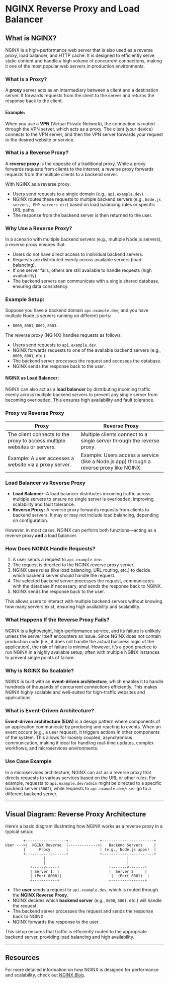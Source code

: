# NGINX Reverse Proxy and Load Balancer

## What is NGINX?

NGINX is a high-performance web server that is also used as a reverse proxy, load balancer, and HTTP cache. It is designed to efficiently serve static content and handle a high volume of concurrent connections, making it one of the most popular web servers in production environments.

### What is a Proxy?

A **proxy** server acts as an intermediary between a client and a destination server. It forwards requests from the client to the server and returns the response back to the client. 

#### Example:
When you use a **VPN** (Virtual Private Network), the connection is routed through the VPN server, which acts as a proxy. The client (your device) connects to the VPN server, and then the VPN server forwards your request to the desired website or service.

### What is a Reverse Proxy?

A **reverse proxy** is the opposite of a traditional proxy. While a proxy forwards requests from clients to the internet, a reverse proxy forwards requests from the multiple clients to a backend server. 

With NGINX as a reverse proxy:
- Users send requests to a single domain (e.g., `api.example.dev`).
- NGINX routes these requests to multiple backend servers (e.g., `Node.js servers, PHP servers etc`) based on load balancing rules or specific URL paths.
- The response from the backend server is then returned to the user.

### Why Use a Reverse Proxy?

In a scenario with multiple backend servers (e.g., multiple Node.js servers), a reverse proxy ensures that:
- Users do not have direct access to individual backend servers.
- Requests are distributed evenly across available servers (load balancing).
- If one server fails, others are still available to handle requests (high availability).
- The backend servers can communicate with a single shared database, ensuring data consistency.

### Example Setup:

Suppose you have a backend domain `api.example.dev`, and you have multiple Node.js servers running on different ports: 
- `8000`, `8001`, `8002`, `8003`.

The reverse proxy (NGINX) handles requests as follows:
- Users send requests to `api.example.dev`.
- NGINX forwards requests to one of the available backend servers (e.g., `8000`, `8001`, etc.).
- The backend server processes the request and accesses the database.
- NGINX sends the response back to the user.

#### NGINX as Load Balancer:
NGINX can also act as a **load balancer** by distributing incoming traffic evenly across multiple backend servers to prevent any single server from becoming overloaded. This ensures high availability and fault tolerance.

### Proxy vs Reverse Proxy

| **Proxy** | **Reverse Proxy** |
| --- | --- |
| The client connects to the proxy to access multiple websites or servers. | Multiple clients connect to a single server through the reverse proxy. |
| Example: A user accesses a website via a proxy server. | Example: Users access a service (like a Node.js app) through a reverse proxy like NGINX. |

### Load Balancer vs Reverse Proxy

- **Load Balancer:** A load balancer distributes incoming traffic across multiple servers to ensure no single server is overloaded, improving scalability and fault tolerance.
- **Reverse Proxy:** A reverse proxy forwards requests from clients to backend servers. It may or may not include load balancing, depending on configuration.

However, in most cases, NGINX can perform both functions—acting as a reverse proxy **and** a load balancer.

### How Does NGINX Handle Requests?

1. A user sends a request to `api.example.dev`.
2. The request is directed to the NGINX reverse proxy server.
3. NGINX uses rules (like load balancing, URL routing, etc.) to decide which backend server should handle the request.
4. The selected backend server processes the request, communicates with the database if necessary, and sends the response back to NGINX.
5. NGINX sends the response back to the user.

This allows users to interact with multiple backend servers without knowing how many servers exist, ensuring high availability and scalability.

### What Happens If the Reverse Proxy Fails?

NGINX is a lightweight, high-performance service, and its failure is unlikely unless the server itself encounters an issue. Since NGINX does not contain production code (i.e., it does not handle the actual business logic of the application), the risk of failure is minimal. However, it’s a good practice to run NGINX in a highly available setup, often with multiple NGINX instances to prevent single points of failure.

### Why is NGINX So Scalable?

NGINX is built with an **event-driven architecture**, which enables it to handle hundreds of thousands of concurrent connections efficiently. This makes NGINX highly scalable and well-suited for high-traffic websites and applications.

### What is Event-Driven Architecture?

**Event-driven architecture (EDA)** is a design pattern where components of an application communicate by producing and reacting to events. When an event occurs (e.g., a user request), it triggers actions in other components of the system. This allows for loosely coupled, asynchronous communication, making it ideal for handling real-time updates, complex workflows, and microservices environments.

### Use Case Example

In a microservices architecture, NGINX can act as a reverse proxy that directs requests to various services based on the URL or other rules. For example, requests to `api.example.dev/admin` might be directed to a specific backend server (`8002`), while requests to `api.example.dev/user` go to a different backend server.

---

## Visual Diagram: Reverse Proxy Architecture

Here’s a basic diagram illustrating how NGINX works as a reverse proxy in a typical setup:

```
        +------------------+              +-----------------------+
User --->|  NGINX Reverse  |------------->|   Backend Servers     |
        |      Proxy       |              | (e.g., Node.js apps)  |
        +------------------+              +-----------------------+
                 |                                    |
                 |                                    |
           +-----v-----+                      +-------v-------+
           | Server 1  |                      |  Server 2     |
           | (Port 8000)|                      |  (Port 8001)  |
           +-----------+                      +---------------+
```

- The **user** sends a request to `api.example.dev`, which is routed through the **NGINX Reverse Proxy**.
- NGINX decides which **backend server** (e.g., `8000`, `8001`, etc.) will handle the request.
- The backend server processes the request and sends the response back to NGINX.
- NGINX forwards the response to the user.

This setup ensures that traffic is efficiently routed to the appropriate backend server, providing load balancing and high availability.

---

## Resources

For more detailed information on how NGINX is designed for performance and scalability, check out [NGINX Blog](https://blog.nginx.org/blog/inside-nginx-how-we-designed-for-performance-scale).
